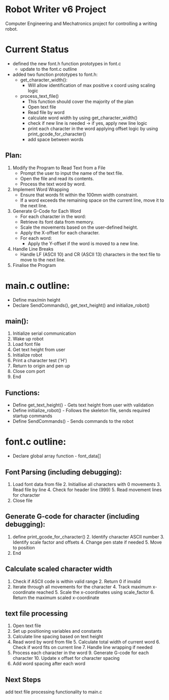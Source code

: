 # Robot Writer v6 Project
Computer Engineering and Mechatronics project for controlling a writing robot.

# Current Status
- defined the new font.h function prototypes in font.c
  - update to the font.c outline
- added two function prototypes to font.h:
  - get_character_width():
    - Will allow identification of max positive x coord using scaling logic 
  - process_text_file() 
    - This function should cover the majority of the plan
    - Open text file
    - Read file by word 
    - calculate word width by using get_character_width()
    - check if new line is needed -> if yes, apply new line logic
    - print each character in the word applying offset logic by using print_gcode_for_character()
    - add space between words


## Plan:
  1. Modify the Program to Read Text from a File
     - Prompt the user to input the name of the text file.
     - Open the file and read its contents.
     - Process the text word by word.
  2. Implement Word Wrapping
     - Ensure that words fit within the 100mm width constraint.
     - If a word exceeds the remaining space on the current line, move it to the next line.
  3. Generate G-Code for Each Word
     - For each character in the word:
     - Retrieve its font data from memory.
     - Scale the movements based on the user-defined height.
     - Apply the X-offset for each character.
     - For each word:
       - Apply the Y-offset if the word is moved to a new line.
  4. Handle Line Breaks
     - Handle LF (ASCII 10) and CR (ASCII 13) characters in the text file to move to the next line.
  5. Finalise the Program

# main.c outline:
  - Define max/min height
  - Declare SendCommands(), get_text_height() and initialize_robot()

## main():
  1. Initialize serial communication
  2. Wake up robot
  3. Load font file
  4. Get text height from user
  5. Initialize robot
  6. Print a character test ('H')
  7. Return to origin and pen up
  8. Close com port
  9. End

## Functions:
  - Define get_text_height() - Gets text height from user with validation
  - Define initialize_robot() - Follows the skeleton file, sends required startup commands
  - Define SendCommands() - Sends commands to the robot


# font.c outline:
  - Declare global array function - font_data[]

## Font Parsing (including debugging):
  1. Load font data from file
     2. Initiallise all characters with 0 movements
     3. Read file by line
        4. Check for header line (999)
           5. Read movement lines for character
  6. Close file

## Generate G-code for character (including debugging):
  1. define print_gcode_for_character() 
     2. Identify character ASCII number
     3. Identify scale factor and offsets
        4. Change pen state if needed
        5. Move to position
  6. End

## Calculate scaled character width
  1. Check if ASCII code is within valid range 
    2. Return 0 if invalid
  3. Iterate through all movements for the character
    4. Track maximum x-coordinate reached
    5. Scale the x-coordinates using scale_factor
      6. Return the maximum scaled x-coordinate

## text file processing
  1. Open text file
  2. Set up positioning variables and constants
  3. Calculate line spacing based on text height
  4. Read word by word from file
    5. Calculate total width of current word
    6. Check if word fits on current line
      7. Handle line wrapping if needed
  8. Process each character in the word
    9. Generate G-code for each character
    10. Update x offset for character spacing
  11. Add word spacing after each word
  
## Next Steps
add text file processing functionality to main.c